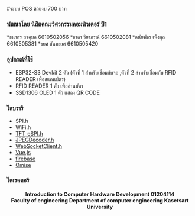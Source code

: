 #ระบบ POS ด้วยงบ 700 บาท

### พัฒนาโดย นิสิตคณะวิศวกรรมคอมพิวเตอร์ ปี1 
*ธนากร สรอุบล 6610502056
*ธาดา วิยาภรณ์ 6610502081
*ดนัยพัชร เพ็งกุล 6610505381
*ธยศ ขันทะยศ 6610505420


### อุปกรณ์ที่ใช้
* ESP32-S3 Devkit 2 ตัว
(ตัวที่ 1 สำหรับเชื่อมกับจอ
,ตัวที่ 2 สำหรับเชื่อมกับ RFID READER เพื่อสแกนบัตร)
* RFID READER 1 ตัว เพื่ออ่านบัตร
* SSD1306 OLED 1 ตัว แสดง QR CODE

### ไลบรารี
- SPI.h
- WiFi.h
- [TFT_eSPI.h](https://github.com/Bodmer/TFT_eSPI)
- [JPEGDecoder.h](https://github.com/Bodmer/JPEGDecoder)
- [WebSocketClient.h](https://github.com/brandenhall/Arduino-Websocket/tree/master)
- [Vue.js](https://github.com/vuejs)
- [firebase](https://github.com/firebase/)
- [Omise](https://github.com/omise)

### ไดเรคตอรี



<h4 align="center">Introduction to Computer Hardware Development 01204114 <br> Faculty of engineering  Department of computer engineering Kasetsart University</h4>